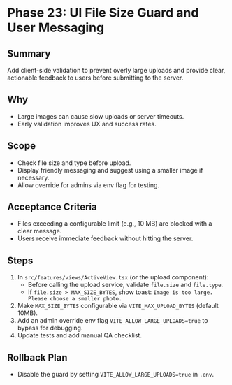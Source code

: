 # Phase 23: UI File Size Guard and User Messaging

## Summary
Add client-side validation to prevent overly large uploads and provide clear, actionable feedback to users before submitting to the server.

## Why
- Large images can cause slow uploads or server timeouts.
- Early validation improves UX and success rates.

## Scope
- Check file size and type before upload.
- Display friendly messaging and suggest using a smaller image if necessary.
- Allow override for admins via env flag for testing.

## Acceptance Criteria
- Files exceeding a configurable limit (e.g., 10 MB) are blocked with a clear message.
- Users receive immediate feedback without hitting the server.

## Steps
1. In `src/features/views/ActiveView.tsx` (or the upload component):
   - Before calling the upload service, validate `file.size` and `file.type`.
   - If `file.size > MAX_SIZE_BYTES`, show toast: `Image is too large. Please choose a smaller photo.`
2. Make `MAX_SIZE_BYTES` configurable via `VITE_MAX_UPLOAD_BYTES` (default 10MB).
3. Add an admin override env flag `VITE_ALLOW_LARGE_UPLOADS=true` to bypass for debugging.
4. Update tests and add manual QA checklist.

## Rollback Plan
- Disable the guard by setting `VITE_ALLOW_LARGE_UPLOADS=true` in `.env`.
